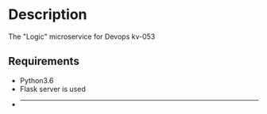 # Description
The "Logic" microservice for Devops kv-053
## Requirements 
* Python3.6
* Flask server is used
* ----
